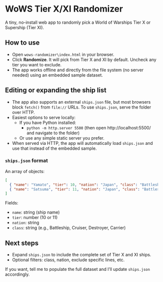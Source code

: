 # WoWS Tier X/XI Randomizer

A tiny, no-install web app to randomly pick a World of Warships Tier X or Supership (Tier XI).

## How to use

- Open `wows-randomizer\index.html` in your browser.
- Click **Randomize**. It will pick from Tier X and XI by default. Uncheck any tier you want to exclude.
- The app works offline and directly from the file system (no server needed) using an embedded sample dataset.

## Editing or expanding the ship list

- The app also supports an external `ships.json` file, but most browsers block `fetch()` from `file://` URLs. To use `ships.json`, serve the folder over HTTP.
- Easiest options to serve locally:
  - If you have Python installed:
    - `python -m http.server 5500` (then open http://localhost:5500/ and navigate to the folder)
  - Or use any simple static server you prefer.
- When served via HTTP, the app will automatically load `ships.json` and use that instead of the embedded sample.

### `ships.json` format

An array of objects:
```json
[
  { "name": "Yamato", "tier": 10, "nation": "Japan", "class": "Battleship" },
  { "name": "Satsuma", "tier": 11, "nation": "Japan", "class": "Battleship" }
]
```

Fields:
- `name`: string (ship name)
- `tier`: number (10 or 11)
- `nation`: string
- `class`: string (e.g., Battleship, Cruiser, Destroyer, Carrier)

## Next steps

- Expand `ships.json` to include the complete set of Tier X and XI ships.
- Optional filters: class, nation, exclude specific lines, etc.

If you want, tell me to populate the full dataset and I’ll update `ships.json` accordingly.
